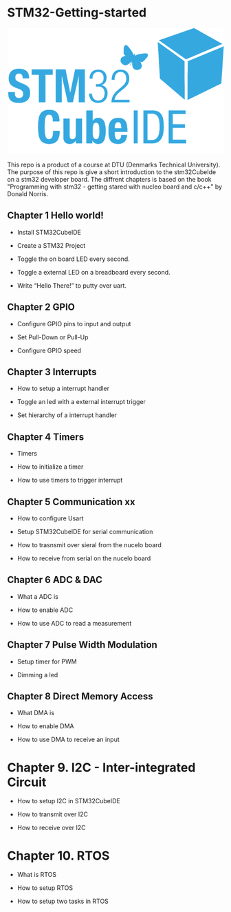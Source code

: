 # STM32-Getting-started

<p align="center">
    <img src = "STM32CubeLogo.png">
</p>


This repo is a product of a course at DTU (Denmarks Technical University). The purpose of this repo is give a short introduction to the stm32CubeIde on a stm32 developer board. The diffrent chapters is based on the book "Programming with stm32 - getting stared with nucleo board and c/c++" by Donald Norris.


## Chapter 1 Hello world!

- Install STM32CubeIDE 

- Create a STM32 Project

- Toggle the on board LED every second.

- Toggle a external LED on a breadboard every second.

- Write “Hello There!” to putty over uart.

## Chapter 2 GPIO

- Configure GPIO pins to input and output

- Set Pull-Down or Pull-Up

- Configure GPIO speed

## Chapter 3 Interrupts

- How to setup a interrupt handler

- Toggle an led with a external interrupt trigger

- Set hierarchy of a interrupt handler


## Chapter 4 Timers

- Timers

- How to initialize a timer

- How to use timers to trigger interrupt

## Chapter 5 Communication xx

- How to configure Usart

- Setup STM32CubeIDE for serial communication

- How to trasnsmit over sieral from the nucelo board

- How to receive from serial on the nucelo board

## Chapter 6 ADC & DAC

- What a ADC is 

- How to enable ADC

- How to use ADC to read a measurement

## Chapter 7 Pulse Width Modulation

- Setup timer for PWM

- Dimming a led

## Chapter 8 Direct Memory Access

- What DMA is

- How to enable DMA 

- How to use DMA to receive an input

# Chapter 9. I2C - Inter-integrated Circuit

- How to setup I2C in STM32CubeIDE

- How to transmit over I2C 

- How to receive over I2C

# Chapter 10. RTOS

- What is RTOS

- How to setup RTOS 

- How to setup two tasks in RTOS